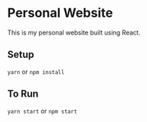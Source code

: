 # Personal Website
This is my personal website built using React.

## Setup
`yarn` or `npm install`

## To Run
`yarn start` or `npm start`